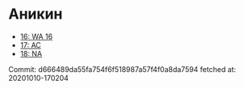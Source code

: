 # Аникин
- [16: WA 16](16.md)
- [17: AC](17.md)
- [18: NA](18.md)

Commit: d666489da55fa754f6f518987a57f4f0a8da7594
 fetched at: 20201010-170204
